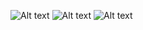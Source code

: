 ![Alt text](https://user-images.githubusercontent.com/70604577/160039784-d4f262bf-bb99-435d-b2f2-19e601077199.png)
![Alt text](https://user-images.githubusercontent.com/70604577/160039786-705b44e1-6173-4d02-848a-933a33c4d615.png)
![Alt text](https://user-images.githubusercontent.com/70604577/160039790-122e1a1e-b79a-473e-93ce-42249693f5ae.png)